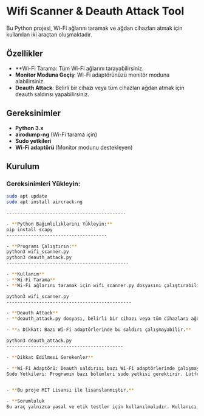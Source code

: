 # Wifi Scanner & Deauth Attack Tool

Bu Python projesi, Wi-Fi ağlarını taramak ve ağdan cihazları atmak için kullanılan iki araçtan oluşmaktadır.

## Özellikler

- **Wi-Fi Tarama: Tüm Wi-Fi ağlarını tarayabilirsiniz.
- **Monitor Moduna Geçiş**: Wi-Fi adaptörünüzü monitör moduna alabilirsiniz.
- **Deauth Attack**: Belirli bir cihazı veya tüm cihazları ağdan atmak için deauth saldırısı yapabilirsiniz.

## Gereksinimler

- **Python 3.x**
- **airodump-ng** (Wi-Fi tarama için)
- **Sudo yetkileri**
- **Wi-Fi adaptörü** (Monitor modunu destekleyen)

## Kurulum

### Gereksinimleri Yükleyin:

```bash
sudo apt update
sudo apt install aircrack-ng

--------------------------------------------

- **Python Bağımlılıklarını Yükleyin:**
pip install scapy
-------------------------------------

- **Programı Çalıştırın:**
python3 wifi_scanner.py
python3 deauth_attack.py
---------------------------------------------

- **Kullanım**
- **Wi-Fi Tarama**
- **Wi-Fi ağlarını taramak için wifi_scanner.py dosyasını çalıştırabilirsiniz:**

python3 wifi_scanner.py
----------------------------------------------

- **Deauth Attack**
- **deauth_attack.py dosyası, belirli bir cihazı veya tüm cihazları ağdan atmak için kullanılır.**

- **⚠️ Dikkat: Bazı Wi-Fi adaptörlerinde bu saldırı çalışmayabilir.**

python3 deauth_attack.py
-------------------------------------------

- **Dikkat Edilmesi Gerekenler**

- **Wi-Fi Adaptörü: Deauth saldırısı bazı Wi-Fi adaptörlerinde çalışmayabilir. Monitor modunu destekleyen bir adaptör kullanmanız gerekmektedir.
Sudo Yetkileri: Programın bazı bölümleri sudo yetkisi gerektirir. Lütfen çalıştırmadan önce gerekli izinlere sahip olduğunuzdan emin olun.**


- **Bu proje MIT Lisansı ile lisanslanmıştır.**

- **Sorumluluk
Bu araç yalnızca yasal ve etik testler için kullanılmalıdır. Kullanıcı, yazılımı sadece kendisinin yetkilendirilmiş olduğu ağlarda ve cihazlarda kullanmakla sorumludur. İzinsiz ağlara veya cihazlara saldırmak, yasalarla cezalandırılabilir bir suçtur. Bu yazılımın kötüye kullanımından kaynaklanan tüm sorumluluk kullanıcıya aittir. 🚫**
